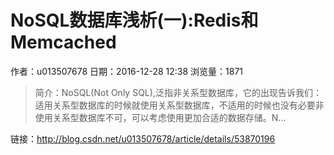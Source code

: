 # NoSQL数据库浅析(一):Redis和Memcached
作者：u013507678
日期：2016-12-28 12:38
浏览量：1871
> 简介：NoSQL(Not Only SQL),泛指非关系型数据库，它的出现告诉我们：适用关系型数据库的时候就使用关系型数据库，不适用的时候也没有必要非使用关系型数据库不可，可以考虑使用更加合适的数据存储。N...

 链接：http://blog.csdn.net/u013507678/article/details/53870196
